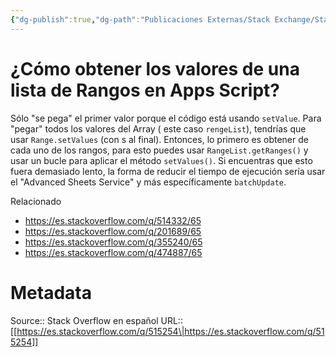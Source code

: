 ```yaml
---
{"dg-publish":true,"dg-path":"Publicaciones Externas/Stack Exchange/Stack Overflow en español/es.stackoverflow.com-515254.md","permalink":"/publicaciones-externas/stack-exchange/stack-overflow-en-espanol/es-stackoverflow-com-515254/","title":"¿Cómo obtener los valores de una lista de Rangos en Apps Script?","hide":true,"noteIcon":"\"0\"","created":"2024-04-03T12:49:10.680-06:00","updated":"2024-04-05T16:43:57.597-06:00"}
---
```


# ¿Cómo obtener los valores de una lista de Rangos en Apps Script?

Sólo "se pega" el primer valor porque el código está usando `setValue`. Para "pegar" todos los valores del Array ( este caso `rengeList`), tendrías que usar `Range.setValues` (con s al final). Entonces, lo primero es obtener de cada uno de los rangos, para esto puedes usar `RangeList.getRanges()` y usar un bucle para aplicar el método `setValues()`. Si encuentras que esto fuera demasiado lento, la forma de reducir el tiempo de ejecución sería usar el "Advanced Sheets Service" y más específicamente `batchUpdate`.

Relacionado

- https://es.stackoverflow.com/q/514332/65
- https://es.stackoverflow.com/q/201689/65
- https://es.stackoverflow.com/q/355240/65
- https://es.stackoverflow.com/q/474887/65

# Metadata
Source:: Stack Overflow en español
URL:: [[https://es.stackoverflow.com/q/515254\|https://es.stackoverflow.com/q/515254]]

